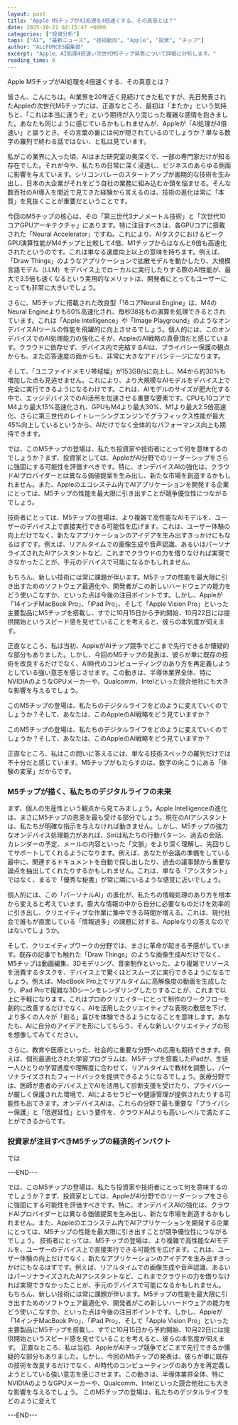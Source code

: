 ```yaml
---
layout: post
title: "Apple M5チップがAI処理を4倍速くする、その真意とは？"
date: 2025-10-21 02:15:47 +0000
categories: ["投資分析"]
tags: ["AI", "最新ニュース", "技術動向", "Apple", "投資", "チップ"]
author: "ALLFORCES編集部"
excerpt: "Apple、AI処理4倍速い次世代M5チップ発表について詳細に分析します。"
reading_time: 8
---
```


Apple M5チップがAI処理を4倍速くする、その真意とは？

皆さん、こんにちは。AI業界を20年近く見続けてきた私ですが、先日発表されたAppleの次世代M5チップには、正直なところ、最初は「またか」という気持ちと、「これは本当に違うぞ」という期待が入り混じった複雑な感情を抱きました。あなたも同じように感じているかもしれませんが、Appleが「AI処理が4倍速い」と謳うとき、その言葉の裏には何が隠されているのでしょうか？単なる数字の羅列で終わる話ではない、と私は見ています。

私がこの業界に入った頃、AIはまだ研究室の奥深くで、一部の専門家だけが知る存在でした。それが今や、私たちの日常に深く浸透し、ビジネスのあらゆる側面に影響を与えています。シリコンバレーのスタートアップが画期的な技術を生み出し、日本の大企業がそれをどう自社の業務に組み込むか頭を悩ませる。そんな数百社のAI導入を間近で見てきた経験から言えるのは、技術の進化は常に「本質」を見抜くことが重要だということです。

今回のM5チップの核心は、その「第三世代3ナノメートル技術」と「次世代10コアGPUアーキテクチャ」にあります。特に注目すべきは、各GPUコアに搭載された「Neural Accelerator」ですね。これにより、AIタスクにおけるピークGPU演算性能がM4チップと比較して4倍、M1チップからはなんと6倍も高速化されたというのです。これは単なる速度向上以上の意味を持ちます。例えば、「Draw Things」のようなアプリケーションで拡散モデルを動かしたり、大規模言語モデル（LLM）をデバイス上でローカルに実行したりする際のAI性能が、最大で3.5倍も速くなるという実用的なメリットは、開発者にとってもユーザーにとっても非常に大きいでしょう。

さらに、M5チップに搭載された改良型「16コアNeural Engine」は、M4のNeural Engineよりも60%高速化され、毎秒38兆もの演算を処理できるとされています。これは「Apple Intelligence」や「Image Playground」のようなオンデバイスAIツールの性能を飛躍的に向上させるでしょう。個人的には、このオンデバイスでのAI処理能力の強化こそが、AppleのAI戦略の真骨頂だと感じています。クラウドに依存せず、デバイス内で完結するAIは、プライバシー保護の観点からも、また応答速度の面からも、非常に大きなアドバンテージになります。

そして、「ユニファイドメモリ帯域幅」が153GB/sに向上し、M4から約30%も増加した点も見逃せません。これにより、より大規模なAIモデルをデバイス上で完全に実行できるようになるわけです。これは、AIモデルのサイズが肥大化する中で、エッジデバイスでのAI活用を加速させる重要な要素です。CPUも10コアでM4より最大15%高速化され、GPUもM4より最大30%、M1より最大2.5倍高速化、さらに第三世代のレイトレーシングエンジンでグラフィックス性能が最大45%向上しているというから、AIだけでなく全体的なパフォーマンス向上も期待できます。

では、このM5チップの登場は、私たち投資家や技術者にとって何を意味するのでしょうか？まず、投資家としては、AppleがAI分野でのリーダーシップをさらに強固にする可能性を評価すべきです。特に、オンデバイスAIの強化は、クラウドAIプロバイダーとは異なる価値提案を生み出し、新たな市場を創造するかもしれません。また、Appleのエコシステム内でAIアプリケーションを開発する企業にとっては、M5チップの性能を最大限に引き出すことが競争優位性につながるでしょう。

技術者にとっては、M5チップの登場は、より複雑で高性能なAIモデルを、ユーザーのデバイス上で直接実行できる可能性を広げます。これは、ユーザー体験の向上だけでなく、新たなアプリケーションのアイデアを生み出すきっかけにもなるはずです。例えば、リアルタイムでの画像生成や音声認識、あるいはパーソナライズされたAIアシスタントなど、これまでクラウドの力を借りなければ実現できなかったことが、手元のデバイスで可能になるかもしれません。

もちろん、新しい技術には常に課題が伴います。M5チップの性能を最大限に引き出すためのソフトウェア最適化や、開発者がこの新しいハードウェアの能力をどう使いこなすか、といった点は今後の注目ポイントです。しかし、Appleが「14インチMacBook Pro」、「iPad Pro」、そして「Apple Vision Pro」といった主要製品にM5チップを搭載し、すでに10月15日から予約開始、10月22日には提供開始というスピード感を見せていることを考えると、彼らの本気度が伺えます。

正直なところ、私は当初、AppleがAIチップ競争でどこまで先行できるか懐疑的な部分もありました。しかし、今回のM5チップの発表は、彼らが単に既存の技術を改良するだけでなく、AI時代のコンピューティングのあり方を再定義しようとしている強い意志を感じさせます。この動きは、半導体業界全体、特にNVIDIAのようなGPUメーカーや、Qualcomm、Intelといった競合他社にも大きな影響を与えるでしょう。

このM5チップの登場は、私たちのデジタルライフをどのように変えていくのでしょうか？そして、あなたは、このAppleのAI戦略をどう見ていますか？

このM5チップの登場は、私たちのデジタルライフをどのように変えていくのでしょうか？そして、あなたは、このAppleのAI戦略をどう見ていますか？

正直なところ、私はこの問いに答えるには、単なる技術スペックの羅列だけでは不十分だと感じています。M5チップがもたらすのは、数字の向こうにある「体験の変革」だからです。

### M5チップが描く、私たちのデジタルライフの未来

まず、個人の生産性という観点から見てみましょう。Apple Intelligenceの進化は、まさにM5チップの恩恵を最も受ける部分でしょう。現在のAIアシスタントは、私たちが明確な指示を与えなければ動きません。しかし、M5チップの強力なオンデバイス処理能力があれば、Siriは私たちの行動パターン、過去の会話、カレンダーの予定、メールの内容といった「文脈」をより深く理解し、先回りしてサポートしてくれるようになります。例えば、あなたが会議の準備をしている最中に、関連するドキュメントを自動で探し出したり、過去の議事録から重要な論点を抽出してくれたりするかもしれません。これは、単なる「アシスタント」ではなく、まるで「優秀な秘書」が常に隣にいるような感覚に近いでしょう。

個人的には、この「パーソナルAI」の進化が、私たちの情報処理のあり方を根本から変えると考えています。膨大な情報の中から自分に必要なものだけを効率的に引き出し、クリエイティブな作業に集中できる時間が増える。これは、現代社会で誰もが直面している「情報過多」の課題に対する、Appleなりの答えなのではないでしょうか。

そして、クリエイティブワークの分野では、まさに革命が起きる予感がしています。既存の記事でも触れた「Draw Things」のような画像生成AIだけでなく、M5チップは動画編集、3Dモデリング、音楽制作といった、より複雑でリソースを消費するタスクを、デバイス上で驚くほどスムーズに実行できるようになるでしょう。例えば、MacBook Pro上でリアルタイムに高解像度の動画を生成したり、iPad Proで複雑な3Dシーンをレンダリングしたりすることが、これまで以上に手軽になります。これはプロのクリエイターにとって制作のワークフローを劇的に改善するだけでなく、AIを活用したクリエイティブな表現の敷居を下げ、より多くの人々が「創る」喜びを体験できるようになることを意味します。あなたも、AIに自分のアイデアを形にしてもらう、そんな新しいクリエイティブの形を想像してみてください。

さらに、教育や医療といった、社会的に重要な分野への応用も期待できます。例えば、個別最適化された学習プログラムは、M5チップを搭載したiPadが、生徒一人ひとりの学習進度や理解度に合わせて、リアルタイムで教材を調整し、パーソナライズされたフィードバックを提供できるようになるでしょう。医療分野では、医師が患者のデバイス上でAIを活用して診断支援を受けたり、プライバシーが厳しく保護された環境で、AIによるセラピーや健康管理が提供されたりする可能性も出てきます。オンデバイスAIは、これらの分野で最も重要な「プライバシー保護」と「低遅延性」という要件を、クラウドAIよりも高いレベルで満たすことができるからです。

### 投資家が注目すべきM5チップの経済的インパクト

では

---END---

では、このM5チップの登場は、私たち投資家や技術者にとって何を意味するのでしょうか？まず、投資家としては、AppleがAI分野でのリーダーシップをさらに強固にする可能性を評価すべきです。特に、オンデバイスAIの強化は、クラウドAIプロバイダーとは異なる価値提案を生み出し、新たな市場を創造するかもしれません。また、Appleのエコシステム内でAIアプリケーションを開発する企業にとっては、M5チップの性能を最大限に引き出すことが競争優位性につながるでしょう。 技術者にとっては、M5チップの登場は、より複雑で高性能なAIモデルを、ユーザーのデバイス上で直接実行できる可能性を広げます。これは、ユーザー体験の向上だけでなく、新たなアプリケーションのアイデアを生み出すきっかけにもなるはずです。例えば、リアルタイムでの画像生成や音声認識、あるいはパーソナライズされたAIアシスタントなど、これまでクラウドの力を借りなければ実現できなかったことが、手元のデバイスで可能になるかもしれません。 もちろん、新しい技術には常に課題が伴います。M5チップの性能を最大限に引き出すためのソフトウェア最適化や、開発者がこの新しいハードウェアの能力をどう使いこなすか、といった点は今後の注目ポイントです。しかし、Appleが「14インチMacBook Pro」、「iPad Pro」、そして「Apple Vision Pro」といった主要製品にM5チップを搭載し、すでに10月15日から予約開始、10月22日には提供開始というスピード感を見せていることを考えると、彼らの本気度が伺えます。 正直なところ、私は当初、AppleがAIチップ競争でどこまで先行できるか懐疑的な部分もありました。しかし、今回のM5チップの発表は、彼らが単に既存の技術を改良するだけでなく、AI時代のコンピューティングのあり方を再定義しようとしている強い意志を感じさせます。この動きは、半導体業界全体、特にNVIDIAのようなGPUメーカーや、Qualcomm、Intelといった競合他社にも大きな影響を与えるでしょう。 このM5チップの登場は、私たちのデジタルライフをどのように変えて

---END---